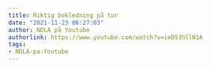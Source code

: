 ```yaml
---
title: Riktig bekledning på tur
date: "2021-11-23 06:27:03"
author: NDLA på Youtube
authorlink: https://www.youtube.com/watch?v=ieD53hllN1A
tags:
- NDLA-pa-Youtube
---
```

